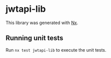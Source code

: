 # jwtapi-lib

This library was generated with [Nx](https://nx.dev).

## Running unit tests

Run `nx test jwtapi-lib` to execute the unit tests.

